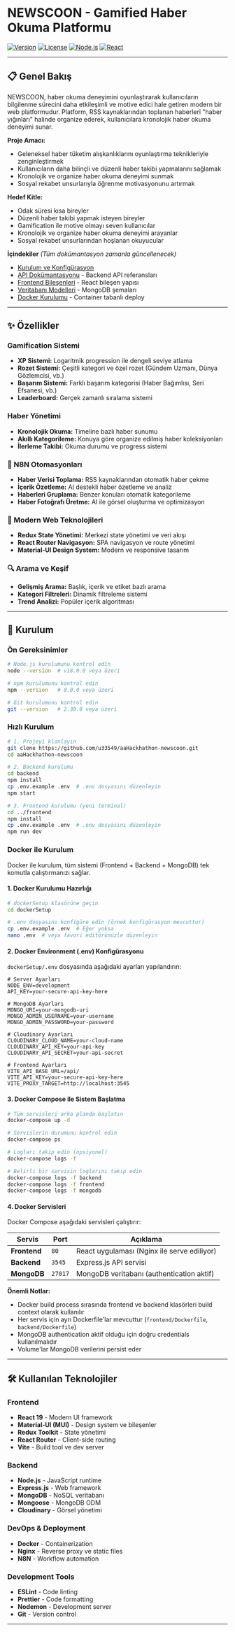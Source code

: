 # NEWSCOON - Gamified Haber Okuma Platformu

[![Version](https://img.shields.io/badge/version-1.0.0-blue.svg)](https://github.com/u33549/aaHackhathon-newscoon)
[![License](https://img.shields.io/badge/license-MIT-green.svg)](LICENSE)
[![Node.js](https://img.shields.io/badge/Node.js-18.x-green.svg)](https://nodejs.org/)
[![React](https://img.shields.io/badge/React-19.x-blue.svg)](https://reactjs.org/)

---

## 📋 Genel Bakış

NEWSCOON, haber okuma deneyimini oyunlaştırarak kullanıcıların bilgilenme sürecini daha etkileşimli ve motive edici hale getiren modern bir web platformudur. Platform, RSS kaynaklarından toplanan haberleri "haber yığınları" halinde organize ederek, kullanıcılara kronolojik haber okuma deneyimi sunar.

**Proje Amacı:**
- Geleneksel haber tüketim alışkanlıklarını oyunlaştırma teknikleriyle zenginleştirmek
- Kullanıcıların daha bilinçli ve düzenli haber takibi yapmalarını sağlamak
- Kronolojik ve organize haber okuma deneyimi sunmak
- Sosyal rekabet unsurlarıyla öğrenme motivasyonunu artırmak

**Hedef Kitle:**
- Odak süresi kısa bireyler
- Düzenli haber takibi yapmak isteyen bireyler
- Gamification ile motive olmayı seven kullanıcılar
- Kronolojik ve organize haber okuma deneyimi arayanlar
- Sosyal rekabet unsurlarından hoşlanan okuyucular

**İçindekiler** *(Tüm dokümantasyon zamanla güncellenecek)*
- [Kurulum ve Konfigürasyon](#kurulum)
- [API Dokümantasyonu](./backend/Docs/) - Backend API referansları
- [Frontend Bileşenleri](./frontend/src/components/) - React bileşen yapısı
- [Veritabanı Modelleri](./backend/Docs/Data-Models.md) - MongoDB şemaları
- [Docker Kurulumu](./dockerSetup/) - Container tabanlı deploy

---

## ✨ Özellikler

### Gamification Sistemi
- **XP Sistemi:** Logaritmik progression ile dengeli seviye atlama
- **Rozet Sistemi:** Çeşitli kategori ve özel rozet (Gündem Uzmanı, Dünya Gözlemcisi, vb.)
- **Başarım Sistemi:**  Farklı başarım kategorisi (Haber Bağımlısı, Seri Efsanesi, vb.)
- **Leaderboard:** Gerçek zamanlı sıralama sistemi

### Haber Yönetimi
- **Kronolojik Okuma:** Timeline bazlı haber sunumu
- **Akıllı Kategorileme:**  Konuya göre organize edilmiş haber koleksiyonları
- **İlerleme Takibi:** Okuma durumu ve progress sistemi

### 🤖 N8N Otomasyonları
- **Haber Verisi Toplama:** RSS kaynaklarından otomatik haber çekme
- **İçerik Özetleme:** AI destekli haber özetleme ve analiz
- **Haberleri Gruplama:** Benzer konuları otomatik kategorileme
- **Haber Fotoğrafı Üretme:** AI ile görsel oluşturma ve optimizasyon

### 🚀 Modern Web Teknolojileri
- **Redux State Yönetimi:** Merkezi state yönetimi ve veri akışı
- **React Router Navigasyon:** SPA navigasyon ve route yönetimi
- **Material-UI Design System:** Modern ve responsive tasarım

### 🔍 Arama ve Keşif
- **Gelişmiş Arama:** Başlık, içerik ve etiket bazlı arama
- **Kategori Filtreleri:** Dinamik filtreleme sistemi
- **Trend Analizi:** Popüler içerik algoritması

---

## 🚀 Kurulum

### Ön Gereksinimler

```bash
# Node.js kurulumunu kontrol edin
node --version  # v18.0.0 veya üzeri

# npm kurulumunu kontrol edin
npm --version   # 8.0.0 veya üzeri

# Git kurulumunu kontrol edin
git --version   # 2.30.0 veya üzeri
```

### Hızlı Kurulum

```bash
# 1. Projeyi klonlayın
git clone https://github.com/u33549/aaHackhathon-newscoon.git
cd aaHackhathon-newscoon

# 2. Backend kurulumu
cd backend
npm install
cp .env.example .env  # .env dosyasını düzenleyin
npm start

# 3. Frontend kurulumu (yeni terminal)
cd ../frontend
npm install
cp .env.example .env  # .env dosyasını düzenleyin
npm run dev
```

### Docker ile Kurulum

Docker ile kurulum, tüm sistemi (Frontend + Backend + MongoDB) tek komutla çalıştırmanızı sağlar.

#### 1. Docker Kurulumu Hazırlığı

```bash
# dockerSetup klasörüne geçin
cd dockerSetup

# .env dosyasını konfigüre edin (örnek konfigürasyon mevcuttur)
cp .env.example .env  # Eğer yoksa
nano .env  # veya favori editörünüzle düzenleyin
```

#### 2. Docker Environment (.env) Konfigürasyonu

`dockerSetup/.env` dosyasında aşağıdaki ayarları yapılandırın:

```env
# Server Ayarları
NODE_ENV=development
API_KEY=your-secure-api-key-here

# MongoDB Ayarları
MONGO_URI=your-mongodb-uri
MONGO_ADMIN_USERNAME=your-username
MONGO_ADMIN_PASSWORD=your-password

# Cloudinary Ayarları
CLOUDINARY_CLOUD_NAME=your-cloud-name
CLOUDINARY_API_KEY=your-api-key
CLOUDINARY_API_SECRET=your-api-secret

# Frontend Ayarları
VITE_API_BASE_URL=/api/
VITE_API_KEY=your-secure-api-key-here
VITE_PROXY_TARGET=http://localhost:3545
```

#### 3. Docker Compose ile Sistem Başlatma

```bash
# Tüm servisleri arka planda başlatın
docker-compose up -d

# Servislerin durumunu kontrol edin
docker-compose ps

# Logları takip edin (opsiyonel)
docker-compose logs -f

# Belirli bir servisin loglarını takip edin
docker-compose logs -f backend
docker-compose logs -f frontend
docker-compose logs -f mongodb
```

#### 4. Docker Servisleri

Docker Compose aşağıdaki servisleri çalıştırır:

| Servis | Port | Açıklama |
|--------|------|----------|
| **Frontend** | `80` | React uygulaması (Nginx ile serve ediliyor) |
| **Backend** | `3545` | Express.js API servisi |
| **MongoDB** | `27017` | MongoDB veritabanı (authentication aktif) |

**Önemli Notlar:**
- Docker build process sırasında frontend ve backend klasörleri build context olarak kullanılır
- Her servis için ayrı Dockerfile'lar mevcuttur (`frontend/Dockerfile`, `backend/Dockerfile`)
- MongoDB authentication aktif olduğu için doğru credentials kullanılmalıdır
- Volume'lar MongoDB verilerini persist eder

---

## 🛠️ Kullanılan Teknolojiler

### Frontend
- **React 19** - Modern UI framework
- **Material-UI (MUI)** - Design system ve bileşenler
- **Redux Toolkit** - State yönetimi
- **React Router** - Client-side routing
- **Vite** - Build tool ve dev server

### Backend
- **Node.js** - JavaScript runtime
- **Express.js** - Web framework
- **MongoDB** - NoSQL veritabanı
- **Mongoose** - MongoDB ODM
- **Cloudinary** - Görsel yönetimi

### DevOps & Deployment
- **Docker** - Containerization
- **Nginx** - Reverse proxy ve static files
- **N8N** - Workflow automation

### Development Tools
- **ESLint** - Code linting
- **Prettier** - Code formatting
- **Nodemon** - Development server
- **Git** - Version control

---
